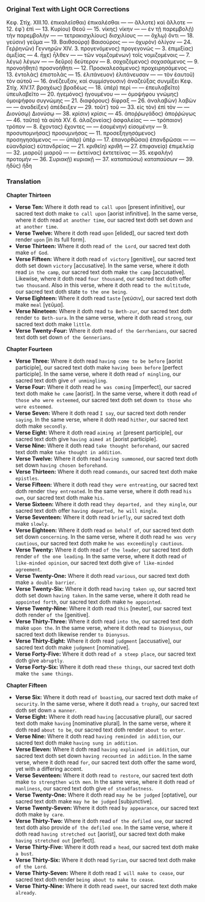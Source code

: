 ### Original Text with Light OCR Corrections

Κεφ. Στίχ.
ΧΙΙΙ.10. ἐπικαλεῖσθαι) ἐπικαλέσθαι
— — ἄλλοτε) καὶ ἄλλοτε
— 12. ἐφ᾿) ἐπὶ
— 13. Κυρίου) Θεοῦ
— 15. νίκης) νίκην
— — ἐν τῇ παρεμβολῇ) τὴν παρεμβολὴν
— — τετρακισχιλίους) δισχιλίους
— — ὄχλῳ) ὄντι
— 18. γεύσιν) γεῦμα
— 19. Βαιθσούρᾳ) Βαισούροις
— — ὀχυρὸν) ὀλίγον
— 24. Γεῤῥηνῶν) Γεννηρῶν
ΧΙV. 3. προγενόμενος) προγεγονὼς
— 3. ἐπιμιξίας) ἀμιξίας
— 4. ἦχε) ἦλθεν
— — τῶν νομιζομένων) τοῖς νομιζομένοις
— 7. λέγω) λέγων
— — δεῦρο) δεύτερον
— 8. σοχαζόμενος) σοχασάμενος
— 9. προνοήθητι) προσνοήθητι
— 12. Προσκαλεσάμενος) προχειρησάμενος
— 13. ἐντολὰς) ἐπιστολὰς
— 15. ἐλιτάνευον) ἐλιτάνευσαν
— — τὸν ἑαυτοῦ) τὸν αὐτοῦ
— 16. ἀνέζευξαν, καὶ συμμίσγουσιν) ἀναζεύξας συνμίξει
Κεφ. Στίχ.
ΧIV.17. βραχέως) βραδέως
— 18. ὑπὲρ) περὶ
— — ἐπευλαβεῖτο) ὑπευλαβεῖτο
— 20. ἡγεμόνος) ἡγουμένου
— — ὁμοψήφου γνώμης) ὁμοιψήφου συγνώμης
— 21. διαφόρους) δίφραξ
— 26. ἀναλαβὼν) λαβὼν
— — ἀναδείξεν) ἀπέδειξεν
— 29. τοῦτ᾽) τοῦ
— 33. εἰς τὸν) ἐπὶ τὸν
— — Διονύσῳ) Διονύσῳ
— 38. κρίσιν) κρίσις
— 45. ἀποῤῥωγάδος) ἀποῤῥώγως
— 46. ταῦτα) τὰ αὐτὰ
XV. 6. ἀλαζονείας) ἀσφαλείας
— — τρόπαιον) τρόπον
— 8. ἔχοντας) ἔχοντες
— — ἐσομένην) εἰσομένην
— 9. προσυπομνήσας) προσυμνήσας
— 11. προσεξηγησάμενος) προσηγησάμενος
— — ὑπὰρ) ὑπὲρ
— 17. ἐπανορθῶσαι) ἐπανδρῶσαι
— — εὐανδρίας) εὐτανδρείας
— 21. κριθεῖη) κριθῆ
— 27. ἐπιφανείᾳ) ἐπιμελείᾳ
— 32. μιαροῦ) μιαροῦ
— — ἐκτείνας) ἐκτετείνας
— 35. κεφαλὴν) προτομήν
— 36. Συριακῇ) κυριακῇ
— 37. καταπαύσω) καταπαύσων
— 39. ἡδὺς) ἤδη

### Translation

**Chapter Thirteen**

*   **Verse Ten:** Where it doth read `to call upon` [present infinitive], our sacred text doth make `to call upon` [aorist infinitive]. In the same verse, where it doth read `at another time`, our sacred text doth set down `and at another time`.
*   **Verse Twelve:** Where it doth read `upon` [elided], our sacred text doth render `upon` [in its full form].
*   **Verse Thirteen:** Where it doth read `of the Lord`, our sacred text doth make `of God`.
*   **Verse Fifteen:** Where it doth read `of victory` [genitive], our sacred text doth set down `victory` [accusative]. In the same verse, where it doth read `in the camp`, our sacred text doth make `the camp` [accusative]. Likewise, where it doth read `four thousand`, our sacred text doth offer `two thousand`. Also in this verse, where it doth read `to the multitude`, our sacred text doth state `to the one being`.
*   **Verse Eighteen:** Where it doth read `taste` [γεύσιν], our sacred text doth make `meal` [γεῦμα].
*   **Verse Nineteen:** Where it doth read `to Beth-zur`, our sacred text doth render `to Beth-sura`. In the same verse, where it doth read `strong`, our sacred text doth make `little`.
*   **Verse Twenty-Four:** Where it doth read `of the Gerrhenians`, our sacred text doth set down `of the Gennerians`.

**Chapter Fourteen**

*   **Verse Three:** Where it doth read `having come to be before` [aorist participle], our sacred text doth make `having been before` [perfect participle]. In the same verse, where it doth read `of mingling`, our sacred text doth give `of unmingling`.
*   **Verse Four:** Where it doth read `he was coming` [imperfect], our sacred text doth make `he came` [aorist]. In the same verse, where it doth read `of those who were esteemed`, our sacred text doth set down `to those who were esteemed`.
*   **Verse Seven:** Where it doth read `I say`, our sacred text doth render `saying`. In the same verse, where it doth read `hither`, our sacred text doth make `secondly`.
*   **Verse Eight:** Where it doth read `aiming at` [present participle], our sacred text doth give `having aimed at` [aorist participle].
*   **Verse Nine:** Where it doth read `take thought beforehand`, our sacred text doth make `take thought in addition`.
*   **Verse Twelve:** Where it doth read `having summoned`, our sacred text doth set down `having chosen beforehand`.
*   **Verse Thirteen:** Where it doth read `commands`, our sacred text doth make `epistles`.
*   **Verse Fifteen:** Where it doth read `they were entreating`, our sacred text doth render `they entreated`. In the same verse, where it doth read `his own`, our sacred text doth make `his`.
*   **Verse Sixteen:** Where it doth read `they departed, and they mingle`, our sacred text doth offer `having departed, he will mingle`.
*   **Verse Seventeen:** Where it doth read `briefly`, our sacred text doth make `slowly`.
*   **Verse Eighteen:** Where it doth read `on behalf of`, our sacred text doth set down `concerning`. In the same verse, where it doth read `he was very cautious`, our sacred text doth make `he was exceedingly cautious`.
*   **Verse Twenty:** Where it doth read `of the leader`, our sacred text doth render `of the one leading`. In the same verse, where it doth read `of like-minded opinion`, our sacred text doth give `of like-minded agreement`.
*   **Verse Twenty-One:** Where it doth read `various`, our sacred text doth make `a double barrier`.
*   **Verse Twenty-Six:** Where it doth read `having taken up`, our sacred text doth set down `having taken`. In the same verse, where it doth read `he appointed forth`, our sacred text doth make `he appointed`.
*   **Verse Twenty-Nine:** Where it doth read `this` [neuter], our sacred text doth render `of the` [genitive].
*   **Verse Thirty-Three:** Where it doth read `into the`, our sacred text doth make `upon the`. In the same verse, where it doth read `to Dionysus`, our sacred text doth likewise render `to Dionysus`.
*   **Verse Thirty-Eight:** Where it doth read `judgment` [accusative], our sacred text doth make `judgment` [nominative].
*   **Verse Forty-Five:** Where it doth read `of a steep place`, our sacred text doth give `abruptly`.
*   **Verse Forty-Six:** Where it doth read `these things`, our sacred text doth make `the same things`.

**Chapter Fifteen**

*   **Verse Six:** Where it doth read `of boasting`, our sacred text doth make `of security`. In the same verse, where it doth read `a trophy`, our sacred text doth set down `a manner`.
*   **Verse Eight:** Where it doth read `having` [accusative plural], our sacred text doth make `having` [nominative plural]. In the same verse, where it doth read `about to be`, our sacred text doth render `about to enter`.
*   **Verse Nine:** Where it doth read `having reminded in addition`, our sacred text doth make `having sung in addition`.
*   **Verse Eleven:** Where it doth read `having explained in addition`, our sacred text doth set down `having recounted in addition`. In the same verse, where it doth read `for`, our sacred text doth offer the same word, yet with a differing accent.
*   **Verse Seventeen:** Where it doth read `to restore`, our sacred text doth make `to strengthen with men`. In the same verse, where it doth read `of manliness`, our sacred text doth give `of steadfastness`.
*   **Verse Twenty-One:** Where it doth read `may he be judged` [optative], our sacred text doth make `may he be judged` [subjunctive].
*   **Verse Twenty-Seven:** Where it doth read `by appearance`, our sacred text doth make `by care`.
*   **Verse Thirty-Two:** Where it doth read `of the defiled one`, our sacred text doth also provide `of the defiled one`. In the same verse, where it doth read `having stretched out` [aorist], our sacred text doth make `having stretched out` [perfect].
*   **Verse Thirty-Five:** Where it doth read `a head`, our sacred text doth make `a bust`.
*   **Verse Thirty-Six:** Where it doth read `Syrian`, our sacred text doth make `of the Lord`.
*   **Verse Thirty-Seven:** Where it doth read `I will make to cease`, our sacred text doth render `being about to make to cease`.
*   **Verse Thirty-Nine:** Where it doth read `sweet`, our sacred text doth make `already`.